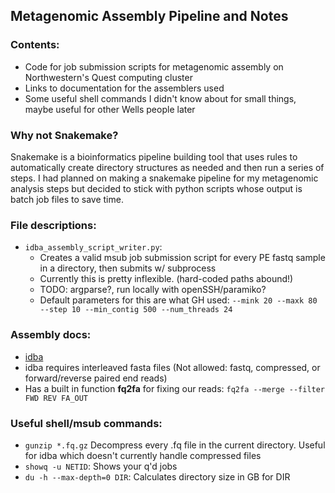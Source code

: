## Metagenomic Assembly Pipeline and Notes

### Contents:
* Code for job submission scripts for metagenomic assembly on Northwestern's Quest computing cluster
* Links to documentation for the assemblers used
* Some useful shell commands I didn't know about for small things, maybe useful for other Wells people later


### Why not Snakemake?
Snakemake is a bioinformatics pipeline building tool that uses rules to automatically create directory structures as needed and then run a series of steps. I had planned on making a snakemake pipeline for my metagenomic analysis steps but decided to stick with python scripts whose output is batch job files to save time. 


### File descriptions:
* `idba_assembly_script_writer.py`:
  * Creates a valid msub job submission script for every PE fastq sample in a directory, then submits w/ subprocess
  * Currently this is pretty inflexible. (hard-coded paths abound!)
  * TODO: argparse?, run locally with openSSH/paramiko?
  * Default parameters for this are what GH used: `--mink 20 --maxk 80 --step 10 --min_contig 500 --num_threads 24`

### Assembly docs:
* [idba](https://github.com/loneknightpy/idba)
* idba requires interleaved fasta files (Not allowed: fastq, compressed, or forward/reverse paired end reads)
* Has a built in function **fq2fa** for fixing our reads: `fq2fa --merge --filter FWD REV FA_OUT`

### Useful shell/msub commands:
* `gunzip *.fq.gz` Decompress every .fq file in the current directory. Useful for idba which doesn't currently handle compressed files
* `showq -u NETID`: Shows your q'd jobs
* `du -h --max-depth=0 DIR`: Calculates directory size in GB for DIR
